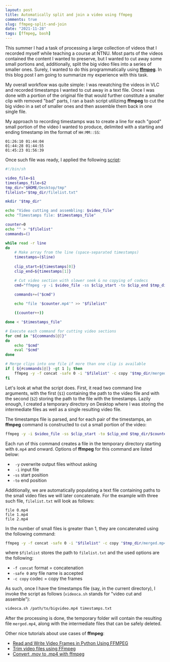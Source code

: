 ```yaml
---
layout: post
title: Automatically split and join a video using ffmpeg 
comments: true
slug: ffmpeg-split-and-join
date: "2021-11-28"
tags: [ffmpeg, bash]
---
```


This summer I had a task of processing a large collection of videos that I recorded myself while teaching a course at NTNU. Most parts of the videos contained the content I wanted to preserve, but I wanted to cut away some small portions and, additionally, split the big video files into a series of smaller ones. Surely, I wanted to do this programmatically using [**ffmpeg**](https://ffmpeg.org/). In this blog post I am going to summarize my experience with this task.

My overall workflow was quite simple: I was rewatching the videos in VLC and recorded timestamps I wanted to cut away in a text file. Once I was done with a portion of the original file that would further constitute a smaller clip with removed "bad" parts, I ran a bash script utilizimg **ffmpeg** to cut the big video in a set of smaller ones and then assemble them back in one single file. 

My approach to recording timestamps was to create a line for each "good" small portion of the video I wanted to produce, delimited with a starting and ending timestamp im the format of `HH:MM::SS`:

```
01:26:10 01:44:04
01:44:28 01:44:55
01:45:23 01:56:39
```

Once such file was ready, I applied the following [script](https://github.com/semeniuta/alexsm-scripts/blob/master/videoca.sh):

```bash
#!/bin/sh

video_file=$1
timestamps_file=$2
tmp_dir="$HOME/Desktop/tmp"
filelist="$tmp_dir/filelist.txt"

mkdir "$tmp_dir"

echo "Video cutting and assembling: $video_file"
echo "Timestamps file: $timestamps_file"

counter=0
echo "" > "$filelist"
commands=()

while read -r line
do
    # Make array from the line (space-separated timestamps)
    timestamps=($line)
    
    clip_start=${timestamps[0]}
    clip_end=${timestamps[1]}

    # Cut video section with slower seek & no copying of codecs
    cmd="ffmpeg -y -i $video_file -ss $clip_start -to $clip_end $tmp_dir/$counter.mp4"
    
    commands+=("$cmd")

    echo "file '$counter.mp4'" >> "$filelist"

    ((counter++))

done < "$timestamps_file"

# Execute each command for cutting video sections
for cmd in "${commands[@]}"
do
    echo "$cmd"
    eval "$cmd"
done

# Merge clips into one file if more than one clip is available
if [ ${#commands[@]} -gt 1 ]; then
    ffmpeg -y -f concat -safe 0 -i "$filelist" -c copy "$tmp_dir/merged.mp4"
fi
```

Let's look at what the script does. First, it read two command line arguments, with the first (`$1`) containing the path to the video file and with the second (`$2`) storing the path to the file with the timestamps. Lazily enough, I created a temporary directory on Desktop where I was storing the intermediate files as well as a single resulting video file. 

The timestamps file is parsed, and for each pair of the timestamps, an **ffmpeg** command is constructed to cut a small portion of the video:

```bash
ffmpeg -y -i $video_file -ss $clip_start -to $clip_end $tmp_dir/$counter.mp4
```

Each run of this command creates a file in the temporary directory starting with `0.mp4` and onward. Options of **ffmpeg** for this command are listed below:

 * ` -y` overwrite output files without asking
 * ` -i` input file
 * `-ss` start position
 * `-to` end position

Additionally, we are automatically populating a text file containing paths to the small video files we will later concatenate. For the example with three such file, `filelist.txt` will look as follows:

```
file 0.mp4
file 1.mp4
file 2.mp4
```

In the number of small files is greater than 1, they are concatenated using the following command:

```bash
ffmpeg -y -f concat -safe 0 -i "$filelist" -c copy "$tmp_dir/merged.mp4"
```

where `$filelist` stores the path to `filelist.txt` and the used options are the following:

* `-f concat` format = concatenation 
* `-safe 0` any file name is accepted
* `-c copy` codec = copy the frames

As such, once I have the timestamps file (say, in the current directory), I invoke the script as follows (`videoca.sh` stands for "video cut and assemble"):

```bash
videoca.sh /path/to/bigvideo.mp4 timestamps.txt
```

After the processing is done, the temporary folder will contain the resulting file `merged.mp4`, along with the intermediate files that can be safely deleted. 

Other nice tutorials about use cases of **ffmpeg**:

 * [Read and Write Video Frames in Python Using FFMPEG](http://zulko.github.io/blog/2013/09/27/read-and-write-video-frames-in-python-using-ffmpeg/)
 * [Trim video files using FFmpeg](https://www.arj.no/2018/05/18/trimvideo/)
 * [Convert .mov to .mp4 with ffmpeg](https://mrcoles.com/convert-mov-mp4-ffmpeg/)

